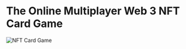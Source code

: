 # The Online Multiplayer Web 3 NFT Card Game
![NFT Card Game](https://user-images.githubusercontent.com/72439970/255376704-620a41e6-0922-439b-b955-64b1947d8332.png)
